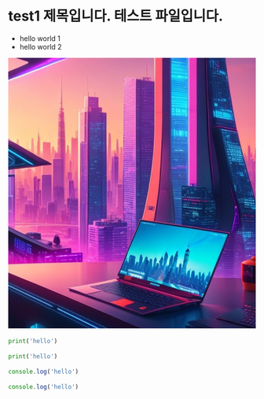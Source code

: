 # test1 제목입니다. 테스트 파일입니다.

* hello world 1
* hello world 2

![AI_SW](img/ai.jpg)

```python
print('hello')
```

```py
print('hello')
```

```javascript
console.log('hello')
```

```js
console.log('hello')
```
